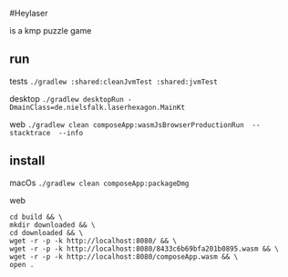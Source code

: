 #Heylaser

is a kmp puzzle game

## run
tests
`./gradlew :shared:cleanJvmTest :shared:jvmTest`

desktop
`./gradlew desktopRun -DmainClass=de.nielsfalk.laserhexagon.MainKt`

web 
`./gradlew clean composeApp:wasmJsBrowserProductionRun  --stacktrace  --info`

## install
macOs
`./gradlew clean composeApp:packageDmg`

web
```shell
cd build && \
mkdir downloaded && \
cd downloaded && \
wget -r -p -k http://localhost:8080/ && \
wget -r -p -k http://localhost:8080/8433c6b69bfa201b0895.wasm && \
wget -r -p -k http://localhost:8080/composeApp.wasm && \
open .
```

